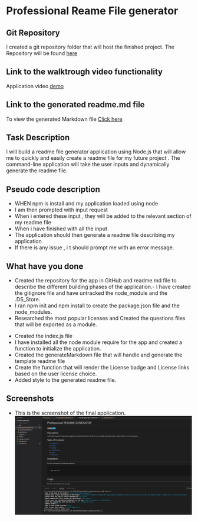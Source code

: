 # Professional Reame File generator

## Git Repository

I created a git repository folder that will host the finished project. The Repository will be found [here](https://github.com/pfansi/readme-generator)

## Link to the walktrough video functionality

Application video [demo](https://watch.screencastify.com/v/aTk4SiPgq2Lq4gRN6qjc)

## Link to the generated readme.md file

To view the generated Markdown file [Click here](https://github.com/pfansi/readme-generator/blob/main/utils/generated-readme.md)

## Task Description

I will build a readme file generator application using Node.js that will allow me to quickly and easily create a readme file for my future project .
The command-line application will take the user inputs and dynamically generate the readme file.

## Pseudo code description

- WHEN npm is install and my application loaded using node
- I am then prompted with input request
- When i entered these input , they will be added to the relevant section of my readme file
- When i have finished with all the input
- The application should then generate a readme file describing my application
- If there is any issue , i t should prompt me with an error message.

## What have you done

- Created the repository for the app in GitHub and readme.md file to describe the different building phases of the application.- I have created the gitignore file and have untracked the node_module and the .DS_Store.
- I ran npm init and npm install to create the package.json file and the node_modules.
- Researched the most popular licenses and Created the questions files that will be exported as a module.

* Created the index.js file
* I have installed all the node module require for the app and created a function to initialize the application.
* Created the generateMarkdown file that will handle and generate the template readme file
* Create the function that will render the License badge and License links based on the user license choice.
* Added style to the generated readme file.

## Screenshots

- This is the screenshot of the final application. ![screenshot](./utils/Generated_Markdown.JPG)
